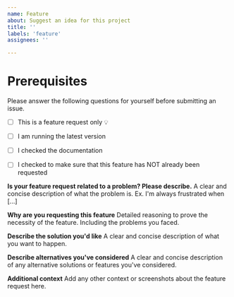 ```yaml
---
name: Feature
about: Suggest an idea for this project
title: ''
labels: 'feature'
assignees: ''

---
```

# Prerequisites

Please answer the following questions for yourself before submitting an issue.

- [ ] This is a feature request only 💡
- [ ] I am running the latest version
- [ ] I checked the documentation
- [ ] I checked to make sure that this feature has NOT already been requested


**Is your feature request related to a problem? Please describe.**
A clear and concise description of what the problem is. Ex. I'm always frustrated when [...]

**Why are you requesting this feature**
Detailed reasoning to prove the necessity of the feature. Including the problems you faced.

**Describe the solution you'd like**
A clear and concise description of what you want to happen.

**Describe alternatives you've considered**
A clear and concise description of any alternative solutions or features you've considered.

**Additional context**
Add any other context or screenshots about the feature request here.
